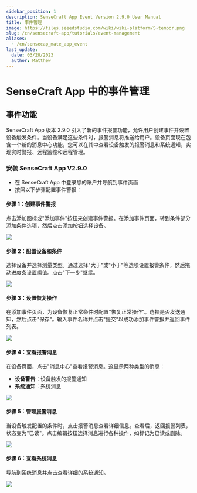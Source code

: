 ```yaml
---
sidebar_position: 1
description: SenseCraft App Event Version 2.9.0 User Manual
title: 事件管理
image: https://files.seeedstudio.com/wiki/wiki-platform/S-tempor.png
slug: /cn/sensecraft-app/tutorials/event-management
aliases:
  - /cn/sensecap_mate_app_event
last_update:
  date: 03/20/2023
  author: Matthew
---
```


# SenseCraft App 中的事件管理

## 事件功能

SenseCraft App 版本 2.9.0 引入了新的事件报警功能，允许用户创建事件并设置设备触发条件。当设备满足这些条件时，报警消息将推送给用户。设备页面现在包含一个新的消息中心功能，您可以在其中查看设备触发的报警消息和系统通知，实现实时警报、远程监控和远程管理。

### 安装 SenseCraft App V2.9.0

- 在 SenseCraft App 中登录您的账户并导航到事件页面
- 按照以下步骤配置事件警报：

#### 步骤 1：创建事件警报

点击添加图标或"添加事件"按钮来创建事件警报。在添加事件页面，转到条件部分添加条件选项，然后点击添加按钮选择设备。

<div style={{textAlign:'center'}}><img src="https://files.seeedstudio.com/wiki/sensecap_mate_app/mate_app_2.png" style={{width:1000, height:'auto'}}/></div>

#### 步骤 2：配置设备和条件

选择设备并选择测量类型。通过选择"大于"或"小于"等选项设置报警条件，然后拖动进度条设置阈值。点击"下一步"继续。

<div style={{textAlign:'center'}}><img src="https://files.seeedstudio.com/wiki/sensecap_mate_app/mate_app_3.png" style={{width:1000, height:'auto'}}/></div>

#### 步骤 3：设置恢复操作

在添加事件页面，为设备恢复正常条件时配置"恢复正常操作"。选择是否发送通知，然后点击"保存"。输入事件名称并点击"提交"以成功添加事件警报并返回事件列表。

<div style={{textAlign:'center'}}><img src="https://files.seeedstudio.com/wiki/sensecap_mate_app/mate_app_4.png" style={{width:1000, height:'auto'}}/></div>

#### 步骤 4：查看报警消息

在设备页面，点击"消息中心"查看报警消息。这显示两种类型的消息：

- **设备警告**：设备触发的报警通知
- **系统通知**：系统消息

<div style={{textAlign:'center'}}><img src="https://files.seeedstudio.com/wiki/sensecap_mate_app/mate_app_5.png" style={{width:1000, height:'auto'}}/></div>

#### 步骤 5：管理报警消息

当设备触发配置的条件时，点击报警消息查看详细信息。查看后，返回报警列表，状态变为"已读"。点击编辑按钮选择消息进行各种操作，如标记为已读或删除。

<div style={{textAlign:'center'}}><img src="https://files.seeedstudio.com/wiki/sensecap_mate_app/mate_app_6.png" style={{width:1000, height:'auto'}}/></div>

#### 步骤 6：查看系统消息

导航到系统消息并点击查看详细的系统通知。

<div style={{textAlign:'center'}}><img src="https://files.seeedstudio.com/wiki/sensecap_mate_app/mate_app_7.png" style={{width:1000, height:'auto'}}/></div>
